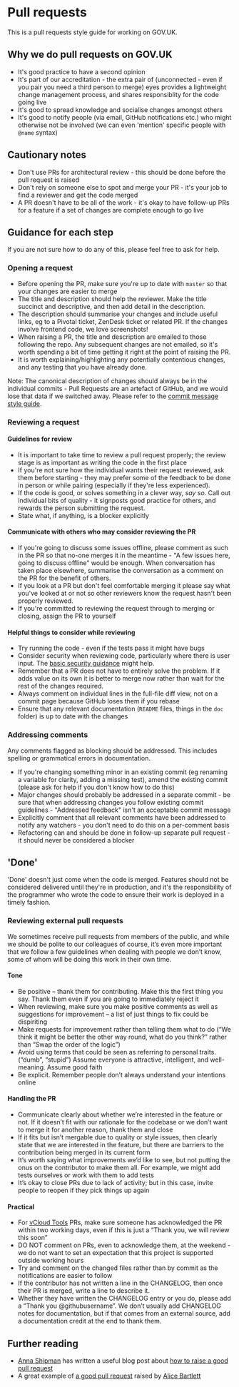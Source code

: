 # Pull requests

This is a pull requests style guide for working on GOV.UK.

## Why we do pull requests on GOV.UK

- It's good practice to have a second opinion
- It's part of our accreditation - the extra pair of (unconnected - even if you
  pair you need a third person to merge) eyes provides a lightweight change
  management process, and shares responsiblity for the code going live
- It's good to spread knowledge and socialise changes amongst others
- It's good to notify people (via email, GitHub notifications etc.) who might
  otherwise not be involved (we can even 'mention' specific people with `@name`
  syntax)

## Cautionary notes

- Don't use PRs for architectural review - this should be done before the pull
  request is raised
- Don't rely on someone else to spot and merge your PR - it's your job to find a
  reviewer and get the code merged
- A PR doesn't have to be all of the work - it's okay to have follow-up PRs for a
  feature if a set of changes are complete enough to go live

## Guidance for each step

If you are not sure how to do any of this, please feel free to ask for help.

### Opening a request

- Before opening the PR, make sure you're up to date with `master` so that your
  changes are easier to merge
- The title and description should help the reviewer. Make the title succinct
  and descriptive, and then add detail in the description.
- The description should summarise your changes and include useful links, eg to
  a Pivotal ticket, ZenDesk ticket or related PR. If the changes involve
  frontend code, we love screenshots!
- When raising a PR, the title and description are emailed to those following
  the repo. Any subsequent changes are not emailed, so it's worth spending a
  bit of time getting it right at the point of raising the PR.
- It is worth explaining/highlighting any potentially contentious changes, and
  any testing that you have already done.

Note: The canonical description of changes should always be in the individual
commits - Pull Requests are an artefact of GitHub, and we would lose that data
if we switched away. Please refer to the [commit message
style guide](/git.md#commit-messages).

### Reviewing a request

#### Guidelines for review

- It is important to take time to review a pull request properly; the review
  stage is as important as writing the code in the first place
- If you're not sure how the individual wants their request reviewed, ask them
  before starting - they may prefer some of the feedback to be done in person
  or while pairing (especially if they're less experienced).
- If the code is good, or solves something in a clever way, *say
  so*. Call out individual bits of quality - it signposts good practice for
  others, and rewards the person submitting the request.
- State what, if anything, is a blocker explicitly

#### Communicate with others who may consider reviewing the PR

- If you're going to discuss some issues offline, please comment as such in the
  PR so that no-one merges it in the meantime - "A few issues here, going to
  discuss offline" would be enough. When conversation has taken place elsewhere,
  summarise the conversation as a comment on the PR for the benefit of others.
- If you look at a PR but don't feel comfortable merging it please say what
  you've looked at or not so other reviewers know the request hasn't been
  properly reviewed.
- If you're committed to reviewing the request through to merging or closing,
  assign the PR to yourself


#### Helpful things to consider while reviewing

- Try running the code - even if the tests pass it might have bugs
- Consider security when reviewing code, particularly where there is user input.
  The [basic security guidance](basic-security.md) might help.
- Remember that a PR does not have to entirely solve the problem. If it adds
  value on its own it is better to merge now rather than wait for the rest of
  the changes required.
- Always comment on individual lines in the full-file diff view, not on a commit
  page because GitHub loses them if you rebase
- Ensure that any relevant documentation (`README` files, things in the `doc`
  folder) is up to date with the changes


### Addressing comments

Any comments flagged as blocking should be addressed. This includes spelling or
grammatical errors in documentation.

- If you're changing something minor in an existing commit (eg renaming a
  variable for clarity, adding a missing test), amend the existing commit
  (please ask for help if you don't know how to do this)
- Major changes should probably be addressed in a separate commit - be sure that
  when addressing changes you follow existing commit guidelines - "Addressed
  feedback" isn't an acceptable commit message
- Explicitly comment that all relevant comments have been addressed to notify
  any watchers - you don't need to do this on a per-comment basis
- Refactoring can and should be done in follow-up separate pull request - it
  should never be considered a blocker

## 'Done'

'Done' doesn't just come when the code is merged. Features should not be
considered delivered until they're in production, and it's the responsibility of
the programmer who wrote the code to ensure their work is deployed in a timely
fashion.

### Reviewing external pull requests

We sometimes receive pull requests from members of the public, and while we should be polite to our colleagues of course, it’s even more important that we follow a few guidelines when dealing with people we don’t know, some of whom will be doing this work in their own time.

#### Tone

- Be positive – thank them for contributing. Make this the first thing you say. Thank them even if you are going to immediately reject it
- When reviewing, make sure you make positive comments as well as suggestions for improvement – a list of just things to fix could be dispiriting
- Make requests for improvement rather than telling them what to do (“We think it might be better the other way round, what do you think?” rather than “Swap the order of the logic”)
- Avoid using terms that could be seen as referring to personal traits. (“dumb”, “stupid”) Assume everyone is attractive, intelligent, and well-meaning. Assume good faith
- Be explicit. Remember people don’t always understand your intentions online

#### Handling the PR

- Communicate clearly about whether we’re interested in the feature or not. If it doesn’t fit with our rationale for the codebase or we don’t want to merge it for another reason, thank them and close
- If it fits but isn’t mergable due to quality or style issues, then clearly state that we are interested in the feature, but there are barriers to the contribution being merged in its current form
- It’s worth saying what improvements we’d like to see, but not putting the onus on the contributor to make them all. For example, we might add tests ourselves or work with them to add tests
- It’s okay to close PRs due to lack of activity; but in this case, invite people to reopen if they pick things up again

#### Practical

- For [vCloud Tools](http://gds-operations.github.io/vcloud-tools/) PRs, make sure someone has acknowledged the PR within two working days, even if this is just a “Thank you, we will review this soon”
- DO NOT comment on PRs, even to acknowledge them, at the weekend - we do not want to set an expectation that this project is supported outside working hours
- Try and comment on the changed files rather than by commit as the notifications are easier to follow
- If the contributor has not written a line in the CHANGELOG, then once their PR is merged, write a line to describe it.
- Whether they have written the CHANGELOG entry or you do, please add a “Thank you @githubusername”. We don’t usually add CHANGELOG notes for documentation, but if that comes from an external source, add a documentation credit at the end to thank them.

## Further reading

- [Anna Shipman](https://github.com/annashipman) has written a useful blog post about [how to raise a good pull request](http://www.annashipman.co.uk/jfdi/good-pull-requests.html)
- A great example of [a good pull request](https://github.com/alphagov/frontend/pull/784) raised by [Alice Bartlett](https://github.com/alicebartlett)
